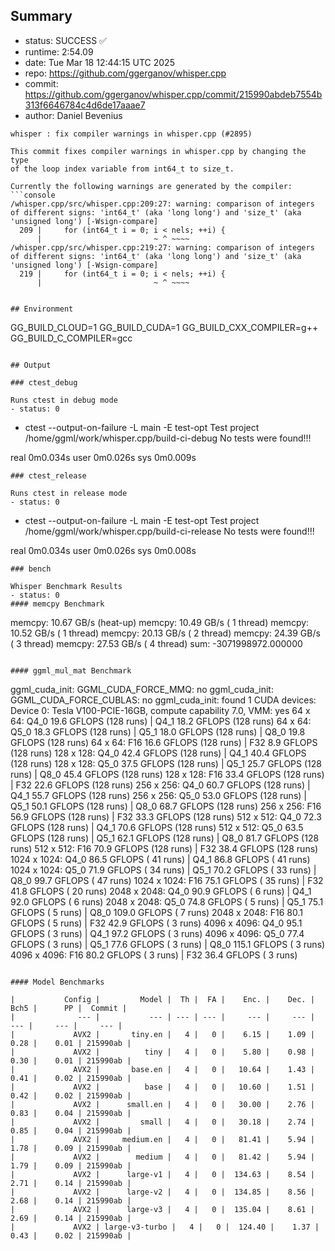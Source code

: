 ## Summary

- status:  SUCCESS ✅
- runtime: 2:54.09
- date:    Tue Mar 18 12:44:15 UTC 2025
- repo:    https://github.com/ggerganov/whisper.cpp
- commit:  https://github.com/ggerganov/whisper.cpp/commit/215990abdeb7554b313f6646784c4d6de17aaae7
- author:  Daniel Bevenius
```
whisper : fix compiler warnings in whisper.cpp (#2895)

This commit fixes compiler warnings in whisper.cpp by changing the type
of the loop index variable from int64_t to size_t.

Currently the following warnings are generated by the compiler:
```console
/whisper.cpp/src/whisper.cpp:209:27: warning: comparison of integers of different signs: 'int64_t' (aka 'long long') and 'size_t' (aka 'unsigned long') [-Wsign-compare]
  209 |     for (int64_t i = 0; i < nels; ++i) {
      |                         ~ ^ ~~~~
/whisper.cpp/src/whisper.cpp:219:27: warning: comparison of integers of different signs: 'int64_t' (aka 'long long') and 'size_t' (aka 'unsigned long') [-Wsign-compare]
  219 |     for (int64_t i = 0; i < nels; ++i) {
      |                         ~ ^ ~~~~
```
```

## Environment

```
GG_BUILD_CLOUD=1
GG_BUILD_CUDA=1
GG_BUILD_CXX_COMPILER=g++
GG_BUILD_C_COMPILER=gcc
```

## Output

### ctest_debug

Runs ctest in debug mode
- status: 0
```
+ ctest --output-on-failure -L main -E test-opt
Test project /home/ggml/work/whisper.cpp/build-ci-debug
No tests were found!!!

real	0m0.034s
user	0m0.026s
sys	0m0.009s
```
### ctest_release

Runs ctest in release mode
- status: 0
```
+ ctest --output-on-failure -L main -E test-opt
Test project /home/ggml/work/whisper.cpp/build-ci-release
No tests were found!!!

real	0m0.034s
user	0m0.026s
sys	0m0.008s
```
### bench

Whisper Benchmark Results
- status: 0
#### memcpy Benchmark

```
memcpy:   10.67 GB/s (heat-up)
memcpy:   10.49 GB/s ( 1 thread)
memcpy:   10.52 GB/s ( 1 thread)
memcpy:   20.13 GB/s ( 2 thread)
memcpy:   24.39 GB/s ( 3 thread)
memcpy:   27.53 GB/s ( 4 thread)
sum:    -3071998972.000000
```

#### ggml_mul_mat Benchmark

```
ggml_cuda_init: GGML_CUDA_FORCE_MMQ:    no
ggml_cuda_init: GGML_CUDA_FORCE_CUBLAS: no
ggml_cuda_init: found 1 CUDA devices:
  Device 0: Tesla V100-PCIE-16GB, compute capability 7.0, VMM: yes
  64 x   64: Q4_0    19.6 GFLOPS (128 runs) | Q4_1    18.2 GFLOPS (128 runs)
  64 x   64: Q5_0    18.3 GFLOPS (128 runs) | Q5_1    18.0 GFLOPS (128 runs) | Q8_0    19.8 GFLOPS (128 runs)
  64 x   64: F16     16.6 GFLOPS (128 runs) | F32      8.9 GFLOPS (128 runs)
 128 x  128: Q4_0    42.4 GFLOPS (128 runs) | Q4_1    40.4 GFLOPS (128 runs)
 128 x  128: Q5_0    37.5 GFLOPS (128 runs) | Q5_1    25.7 GFLOPS (128 runs) | Q8_0    45.4 GFLOPS (128 runs)
 128 x  128: F16     33.4 GFLOPS (128 runs) | F32     22.6 GFLOPS (128 runs)
 256 x  256: Q4_0    60.7 GFLOPS (128 runs) | Q4_1    55.7 GFLOPS (128 runs)
 256 x  256: Q5_0    53.0 GFLOPS (128 runs) | Q5_1    50.1 GFLOPS (128 runs) | Q8_0    68.7 GFLOPS (128 runs)
 256 x  256: F16     56.9 GFLOPS (128 runs) | F32     33.3 GFLOPS (128 runs)
 512 x  512: Q4_0    72.3 GFLOPS (128 runs) | Q4_1    70.6 GFLOPS (128 runs)
 512 x  512: Q5_0    63.5 GFLOPS (128 runs) | Q5_1    62.1 GFLOPS (128 runs) | Q8_0    81.7 GFLOPS (128 runs)
 512 x  512: F16     70.9 GFLOPS (128 runs) | F32     38.4 GFLOPS (128 runs)
1024 x 1024: Q4_0    86.5 GFLOPS ( 41 runs) | Q4_1    86.8 GFLOPS ( 41 runs)
1024 x 1024: Q5_0    71.9 GFLOPS ( 34 runs) | Q5_1    70.2 GFLOPS ( 33 runs) | Q8_0    99.7 GFLOPS ( 47 runs)
1024 x 1024: F16     75.1 GFLOPS ( 35 runs) | F32     41.8 GFLOPS ( 20 runs)
2048 x 2048: Q4_0    90.9 GFLOPS (  6 runs) | Q4_1    92.0 GFLOPS (  6 runs)
2048 x 2048: Q5_0    74.8 GFLOPS (  5 runs) | Q5_1    75.1 GFLOPS (  5 runs) | Q8_0   109.0 GFLOPS (  7 runs)
2048 x 2048: F16     80.1 GFLOPS (  5 runs) | F32     42.9 GFLOPS (  3 runs)
4096 x 4096: Q4_0    95.1 GFLOPS (  3 runs) | Q4_1    97.2 GFLOPS (  3 runs)
4096 x 4096: Q5_0    77.4 GFLOPS (  3 runs) | Q5_1    77.6 GFLOPS (  3 runs) | Q8_0   115.1 GFLOPS (  3 runs)
4096 x 4096: F16     80.2 GFLOPS (  3 runs) | F32     36.4 GFLOPS (  3 runs)
```

#### Model Benchmarks

|           Config |         Model |  Th |  FA |    Enc. |    Dec. |    Bch5 |      PP |  Commit |
|              --- |           --- | --- | --- |     --- |     --- |     --- |     --- |     --- |
|             AVX2 |       tiny.en |   4 |   0 |    6.15 |    1.09 |    0.28 |    0.01 | 215990ab |
|             AVX2 |          tiny |   4 |   0 |    5.80 |    0.98 |    0.30 |    0.01 | 215990ab |
|             AVX2 |       base.en |   4 |   0 |   10.64 |    1.43 |    0.41 |    0.02 | 215990ab |
|             AVX2 |          base |   4 |   0 |   10.60 |    1.51 |    0.42 |    0.02 | 215990ab |
|             AVX2 |      small.en |   4 |   0 |   30.00 |    2.76 |    0.83 |    0.04 | 215990ab |
|             AVX2 |         small |   4 |   0 |   30.18 |    2.74 |    0.85 |    0.04 | 215990ab |
|             AVX2 |     medium.en |   4 |   0 |   81.41 |    5.94 |    1.78 |    0.09 | 215990ab |
|             AVX2 |        medium |   4 |   0 |   81.42 |    5.94 |    1.79 |    0.09 | 215990ab |
|             AVX2 |      large-v1 |   4 |   0 |  134.63 |    8.54 |    2.71 |    0.14 | 215990ab |
|             AVX2 |      large-v2 |   4 |   0 |  134.85 |    8.56 |    2.68 |    0.14 | 215990ab |
|             AVX2 |      large-v3 |   4 |   0 |  135.04 |    8.61 |    2.69 |    0.14 | 215990ab |
|             AVX2 | large-v3-turbo |   4 |   0 |  124.40 |    1.37 |    0.43 |    0.02 | 215990ab |

